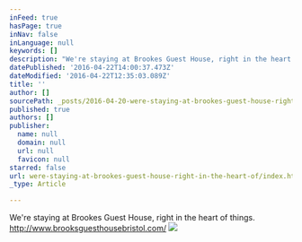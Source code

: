 ```yaml
---
inFeed: true
hasPage: true
inNav: false
inLanguage: null
keywords: []
description: "We're staying at Brookes Guest House, right in the heart of things. http://www.brooksguesthousebristol.com/"
datePublished: '2016-04-22T14:00:37.473Z'
dateModified: '2016-04-22T12:35:03.089Z'
title: ''
author: []
sourcePath: _posts/2016-04-20-were-staying-at-brookes-guest-house-right-in-the-heart-of.md
published: true
authors: []
publisher:
  name: null
  domain: null
  url: null
  favicon: null
starred: false
url: were-staying-at-brookes-guest-house-right-in-the-heart-of/index.html
_type: Article

---
```

We're staying at Brookes Guest House, right in the heart of things. http://www.brooksguesthousebristol.com/
![](https://the-grid-user-content.s3-us-west-2.amazonaws.com/b0dc10bb-c243-41d1-987a-1dd524bc7b2f.png)